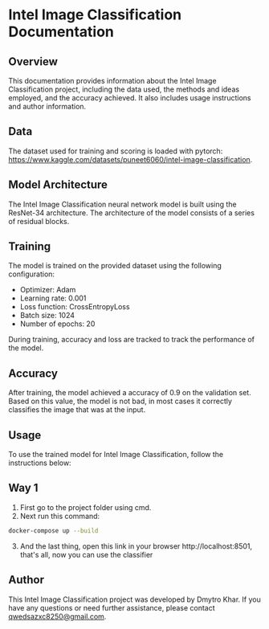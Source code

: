 # Intel Image Classification Documentation

## Overview
This documentation provides information about the Intel Image Classification project, including the data used, the methods and ideas employed, and the accuracy achieved. It also includes usage instructions and author information.

## Data
The dataset used for training and scoring is loaded with pytorch: https://www.kaggle.com/datasets/puneet6060/intel-image-classification.

## Model Architecture
The Intel Image Classification neural network model is built using the ResNet-34 architecture. The architecture of the model consists of a series of residual blocks.

## Training
The model is trained on the provided dataset using the following configuration:
- Optimizer: Adam
- Learning rate: 0.001
- Loss function: CrossEntropyLoss
- Batch size: 1024
- Number of epochs: 20

During training, accuracy and loss are tracked to track the performance of the model.

## Accuracy
After training, the model achieved a accuracy of 0.9 on the validation set. Based on this value, the model is not bad, in most cases it correctly classifies the image that was at the input.

## Usage
To use the trained model for Intel Image Classification, follow the instructions below:
## Way 1
1. First go to the project folder using cmd.
2. Next run this command:
```bash
docker-compose up --build
```
3. And the last thing, open this link in your browser http://localhost:8501, that's all, now you can use the classifier

## Author
This Intel Image Classification project was developed by Dmytro Khar. If you have any questions or need further assistance, please contact qwedsazxc8250@gmail.com.
